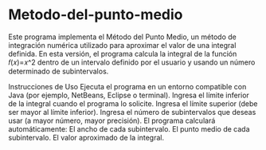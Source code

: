 # Metodo-del-punto-medio
Este programa implementa el Método del Punto Medio, un método de integración numérica utilizado para aproximar el valor de una integral definida. En esta versión, el programa calcula la integral de la función 
𝑓(𝑥)=𝑥^2 dentro de un intervalo definido por el usuario y usando un número determinado de subintervalos.

Instrucciones de Uso
Ejecuta el programa en un entorno compatible con Java (por ejemplo, NetBeans, Eclipse o terminal).
Ingresa el límite inferior de la integral cuando el programa lo solicite.
Ingresa el límite superior (debe ser mayor al límite inferior).
Ingresa el número de subintervalos que deseas usar (a mayor número, mayor precisión).
El programa calculará automáticamente:
El ancho de cada subintervalo.
El punto medio de cada subintervalo.
El valor aproximado de la integral.

